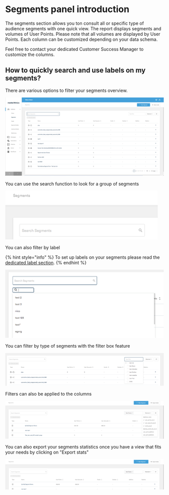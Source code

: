 # Segments panel introduction

The segments section allows you ton consult all or specific type of audience segments with one quick view. The report displays segments and volumes of User Points. Please note that all volumes are displayed by User Points. Each column can be customized depending on your data schema.

Feel free to contact your dedicated Customer Success Manager to customize the columns.

## How to quickly search and use labels on my segments?

There are various options to filter your segments overview.

![](../.gitbook/assets/image%20%2842%29.png)

You can use the search function to look for a group of segments

![](../.gitbook/assets/image%20%2851%29.png)

You can also filter by label

{% hint style="info" %}
To set up labels on your segments please read the [dedicated label section](https://app.gitbook.com/@mediarithmics/s/user-guide/~/drafts/-MSggoZHoYPIwY8mDjEB/segments/how-to-create-label).
{% endhint %}

![](../.gitbook/assets/image%20%2856%29.png)

You can filter by type of segments with the filter box feature

![](../.gitbook/assets/image%20%2854%29.png)

Filters can also be applied to the columns

![](../.gitbook/assets/image%20%2850%29.png)

You can also export your segments statistics once you have a view that fits your needs by clicking on "Export stats"

![](../.gitbook/assets/image%20%2849%29.png)

